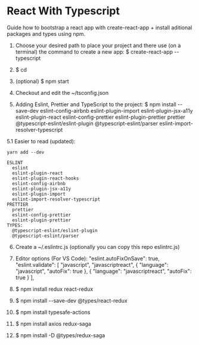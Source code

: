 # React With Typescript

Guide how to bootstrap a react app with create-react-app + install aditional
packages and types using npm.

1. Choose your desired path to place your project and there use (on a terminal)
   the command to create a new app:
   $ create-react-app <output-folder-name> --typescript

2. $ cd <output-project-folder>

3. (optional) $ npm start

4. Checkout and edit the ~/tsconfig.json

5. Adding Eslint, Prettier and TypeScript to the project:
   $ npm install --save-dev eslint-config-airbnb eslint-plugin-import eslint-plugin-jsx-a11y eslint-plugin-react eslint-config-prettier eslint-plugin-prettier prettier @typescript-eslint/eslint-plugin @typescript-eslint/parser eslint-import-resolver-typescript

  5.1 Easier to read (updated):
    
    yarn add --dev

    ESLINT
      eslint
      eslint-plugin-react
      eslint-plugin-react-hooks
      eslint-config-airbnb
      eslint-plugin-jsx-a11y
      eslint-plugin-import
      eslint-import-resolver-typescript 
    PRETTIER
      prettier
      eslint-config-prettier
      eslint-plugin-prettier
    TYPES:
      @typescript-eslint/eslint-plugin
      @typescript-eslint/parser

6. Create a ~/.eslintrc.js (optionally you can copy this repo eslintrc.js)

7. Editor options (For VS Code):
   "eslint.autoFixOnSave": true,
   "eslint.validate": [
     "javascript",
     "javascriptreact",
     { "language": "javascript", "autoFix": true },
     { "language": "javascriptreact", "autoFix": true }
   ],

8. $ npm install redux react-redux

9. $ npm install --save-dev @types/react-redux

10. $ npm install typesafe-actions

11. $ npm install axios redux-saga

12. $ npm install -D @types/redux-saga

